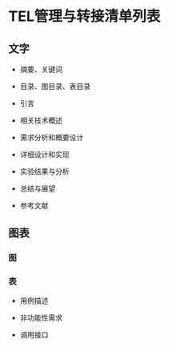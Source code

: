 # TEL管理与转接清单列表

## 文字

* 摘要、关键词

* 目录、图目录、表目录

* 引言

* 相关技术概述

* 需求分析和概要设计

* 详细设计和实现

* 实验结果与分析

* 总结与展望

* 参考文献

## 图表

### 图

### 表

* 用例描述

* 非功能性需求

* 调用接口

